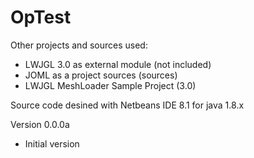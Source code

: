 # OpTest

Other projects and sources used:
* LWJGL 3.0 as external module (not included)
* JOML as a project sources (sources)
* LWJGL MeshLoader Sample Project (3.0)

Source code desined with Netbeans IDE 8.1 for java 1.8.x

Version 0.0.0a
* Initial version
